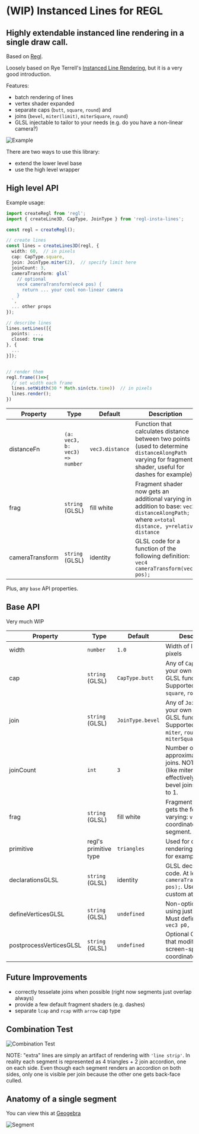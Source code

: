 # (WIP) Instanced Lines for REGL

## Highly extendable instanced line rendering in a single draw call.
Based on [Regl](https://github.com/regl-project/regl).

Loosely based on Rye Terrell's [Instanced Line Rendering](https://wwwtyro.net/2019/11/18/instanced-lines.html), but it is a very good introduction.

Features:
- batch rendering of lines
- vertex shader expanded
- separate caps (`butt`, `square`, `round`) and
- joins (`bevel`, `miter(limit)`, `miterSquare`, `round`)
- GLSL injectable to tailor to your needs (e.g. do you have a non-linear camera?)

![Example](static/example.png)

There are two ways to use this library:
- extend the lower level base
- use the high level wrapper

## High level API

Example usage:
```typescript
import createRegl from 'regl';
import { createLine3D, CapType, JoinType } from 'regl-insta-lines';

const regl = createRegl();

// create lines
const lines = createLines3D(regl, {
  width: 60,  // in pixels
  cap: CapType.square,
  join: JoinType.miter(2),  // specify limit here
  joinCount: 3,
  cameraTransform: glsl`
    // optional
    vec4 cameraTransform(vec4 pos) {
      return ... your cool non-linear camera
    }
  `,
  ... other props
});

// describe lines
lines.setLines([{
  points: ...,
  closed: true
}, {
  ...
}]);


// render them
regl.frame(()=>{
  // set width each frame
  lines.setWidth(30 * Math.sin(ctx.time))  // in pixels
  lines.render();
})
```

| Property | Type | Default | Description |
|----------|------|---------|-------------|
| distanceFn | `(a: vec3, b: vec3) => number` | `vec3.distance` | Function that calculates distance between two points (used to determine `distanceAlongPath` varying for fragment shader, useful for dashes for example) |
| frag | `string` (GLSL) | fill white | Fragment shader now gets an additional varying in addition to base: `vec2 distanceAlongPath;` where `x=total distance, y=relative distance` |
| cameraTransform | `string` (GLSL) | identity | GLSL code for a function of the following definition: `vec4 cameraTransform(vec4 pos);` |

Plus, any `base` API properties.

## Base API

Very much WIP

| Property | Type | Default | Description |
|----------|------|---------|-------------|
| width | `number` | `1.0` | Width of lines in pixels |
| cap | `string` (GLSL) | `CapType.butt` | Any of `CapType`s or your own custom GLSL function. Supported: `butt`, `square`, `round` |
| join | `string` (GLSL) | `JoinType.bevel` | Any of `JoinType`s or your own custom GLSL function. Supported: `bevel`, `miter`, `round`, `miterSquare` |
| joinCount | `int` | `3` | Number of triangles approximating the joins. NOTE: joins (like miter or round) effectively become bevel joins when set to 1. |
| frag | `string` (GLSL) | fill white | Fragment shader, gets the following varying: `vec2 vUv;` uv coordinate of the segment. |
| primitive | regl's primitive type | `triangles` | Used for debug when rendering with `lines` for example |
| declarationsGLSL | `string` (GLSL) | identity | GLSL declarations code. At least `vec4 cameraTransform(vec4 pos);`. Useful for custom attributes. |
| defineVerticesGLSL | `string` (GLSL) | `undefined` | Non-optional when using just the base. Must define at least `vec3 p0, p1, p2, p3;` |
| postprocessVerticesGLSL | `string` (GLSL) | `undefined` | Optional GLSL code that modifies clip or screen-space coordinates. |

## Future Improvements
- correctly tesselate joins when possible (right now segments just overlap always)
- provide a few default fragment shaders (e.g. dashes)
- separate `lcap` and `rcap` with `arrow` cap type


## Combination Test
![Combination Test](static/combination_test.png)

NOTE: "extra" lines are simply an artifact of rendering with `'line strip'`. In reality each segment is represented as 4 triangles + 2 join accordion, one on each side. Even though each segment renders an accordion on both sides, only one is visible per join because the other one gets back-face culled.

## Anatomy of a single segment

You can view this at [Geogebra](https://www.geogebra.org/geometry/uw5kurzg)

![Segment](static/segment.png)
